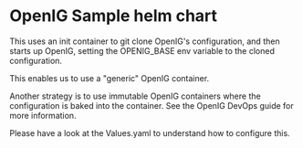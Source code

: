 # OpenIG Sample helm chart


This uses an init container to git clone OpenIG's configuration,
and then starts up OpenIG, setting the OPENIG_BASE env variable
to the cloned configuration. 

This enables us to use a "generic" OpenIG container.

Another strategy is to use immutable OpenIG containers where
the configuration is baked into the container. See
the OpenIG DevOps guide for more information. 

Please have a look at the Values.yaml to understand how to configure
this.

